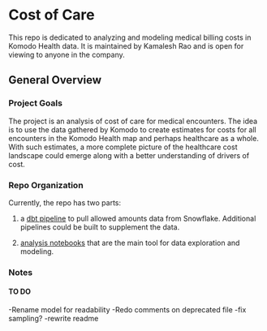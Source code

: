 # Cost of Care

This repo is dedicated to analyzing and modeling medical billing costs in Komodo Health data. It is maintained by Kamalesh Rao and is open for viewing to anyone in the company.

## General Overview

### Project Goals

The project is an analysis of cost of care for medical encounters. The idea is to use the data gathered by Komodo to create estimates for costs for all encounters in the Komodo Health map and perhaps healthcare as a whole. With such estimates, a more complete picture of the healthcare cost landscape could emerge along with a better understanding of drivers of cost. 

### Repo Organization

Currently, the repo has two parts: 

1) a [dbt pipeline](https://github.com/komodokamalesh/costofcare/tree/main/dbt) to pull allowed amounts data from Snowflake. Additional pipelines could be built to supplement the data. 

1) [analysis notebooks](https://github.com/komodokamalesh/costofcare/tree/main/analysis) that are the main tool for data exploration and modeling. 

### Notes

#### TO DO

-Rename model for readability
-Redo comments on deprecated file
-fix sampling?
-rewrite readme	
